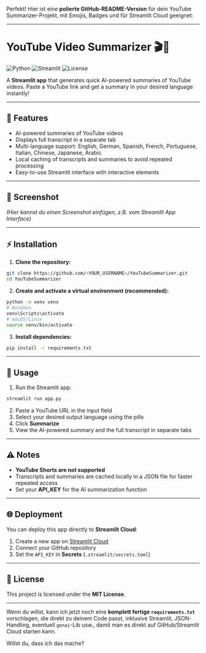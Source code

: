 Perfekt! Hier ist eine **polierte GitHub-README-Version** für dein YouTube Summarizer-Projekt, mit Emojis, Badges und für Streamlit Cloud geeignet:

---

# YouTube Video Summarizer 🎬🤖

![Python](https://img.shields.io/badge/Python-3.10+-blue)
![Streamlit](https://img.shields.io/badge/Streamlit-App-green)
![License](https://img.shields.io/badge/License-MIT-yellow)

A **Streamlit app** that generates quick AI-powered summaries of YouTube videos. Paste a YouTube link and get a summary in your desired language instantly!

---

## 🚀 Features

* AI-powered summaries of YouTube videos
* Displays full transcript in a separate tab
* Multi-language support:
  English, German, Spanish, French, Portuguese, Italian, Chinese, Japanese, Arabic
* Local caching of transcripts and summaries to avoid repeated processing
* Easy-to-use Streamlit interface with interactive elements

---

## 📸 Screenshot

*(Hier kannst du einen Screenshot einfügen, z.B. vom Streamlit App Interface)*

---

## ⚡ Installation

1. **Clone the repository:**

```bash
git clone https://github.com/<YOUR_USERNAME>/YouTubeSummarizer.git
cd YouTubeSummarizer
```

2. **Create and activate a virtual environment (recommended):**

```bash
python -m venv venv
# Windows
venv\Scripts\activate
# macOS/Linux
source venv/bin/activate
```

3. **Install dependencies:**

```bash
pip install -r requirements.txt
```

---

## 🏃 Usage

1. Run the Streamlit app:

```bash
streamlit run app.py
```

2. Paste a YouTube URL in the input field
3. Select your desired output language using the pills
4. Click **Summarize**
5. View the AI-powered summary and the full transcript in separate tabs

---

## ⚠️ Notes

* **YouTube Shorts are not supported**
* Transcripts and summaries are cached locally in a JSON file for faster repeated access
* Set your **API\_KEY** for the AI summarization function

---

## 🌐 Deployment

You can deploy this app directly to **Streamlit Cloud**:

1. Create a new app on [Streamlit Cloud](https://share.streamlit.io/)
2. Connect your GitHub repository
3. Set the `API_KEY` in **Secrets** (`.streamlit/secrets.toml`)

---

## 📄 License

This project is licensed under the **MIT License**.

---

Wenn du willst, kann ich jetzt noch eine **komplett fertige `requirements.txt`** vorschlagen, die direkt zu deinem Code passt, inklusive Streamlit, JSON-Handling, eventuell `genai`-Lib usw., damit man es direkt auf GitHub/Streamlit Cloud starten kann.

Willst du, dass ich das mache?
